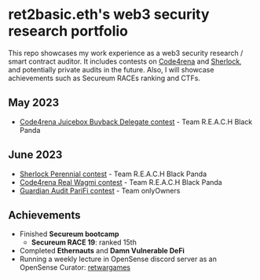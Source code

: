 # ret2basic.eth's web3 security research portfolio

This repo showcases my work experience as a web3 security research / smart contract auditor. It includes contests on [Code4rena](https://code4rena.com/) and [Sherlock](https://www.sherlock.xyz/), and potentially private audits in the future. Also, I will showcase achievements such as Secureum RACEs ranking and CTFs.

## May 2023

- [Code4rena Juicebox Buyback Delegate contest]() - Team R.E.A.C.H Black Panda

## June 2023

- [Sherlock Perennial contest]() - Team R.E.A.C.H Black Panda
- [Code4rena Real Wagmi contest]() - Team R.E.A.C.H Black Panda
- [Guardian Audit PariFi contest]() - Team onlyOwners

## Achievements

- Finished **Secureum bootcamp**
  - **Secureum RACE 19**: ranked 15th
- Completed **Ethernauts** and **Damn Vulnerable DeFi**
- Running a weekly lecture in OpenSense discord server as an OpenSense Curator: [retwargames](https://github.com/ret2basic/ret2wargames)
